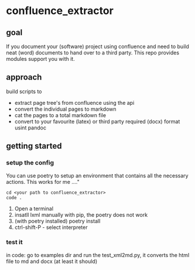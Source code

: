 # confluence_extractor

## goal

If you document your (software) project using confluence and need to build neat (word) documents to hand over to a third party. This repo provides modules support you with it.

## approach

build scripts to

* extract page tree's from confluence using the api
* convert the individual pages to markdown
* cat the pages to a total markdown file
* convert to your favourite (latex) or third party required (docx) format usint pandoc

## getting started

### setup the config

You can use poetry to setup an environment that contains all the necessary actions. This works for me ...."

```
cd <your path to confluence_extractor>
code .
```
1. Open a terminal
2. insatll lxml manually with pip, the poetry does not work
3. (with poetry installed) poetry install
4. ctrl-shift-P - select interpreter

### test it
in code: go to examples dir and run the test_xml2md.py, it converts the html file to md and docx (at least it should)

